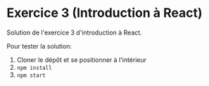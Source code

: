 # Exercice 3 (Introduction à React)

Solution de l'exercice 3 d'introduction à React.

Pour tester la solution:

1. Cloner le dépôt et se positionner à l'intérieur
2. `npm install`
3. `npm start`
